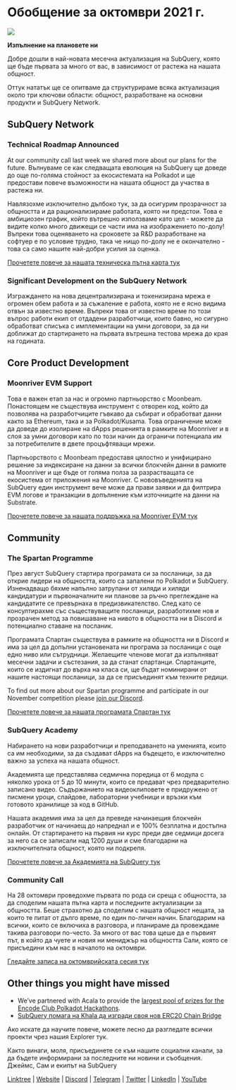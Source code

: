 # Обобщение за октомври 2021 г.

![](https://miro.medium.com/max/1400/1*Yf3LOc6onAZ-XRQLPyxAmQ.png)

**Изпълнение на плановете ни**

Добре дошли в най-новата месечна актуализация на SubQuery, която ще бъде първата за много от вас, в зависимост от растежа на нашата общност.

Оттук нататък ще се опитваме да структурираме всяка актуализация около три ключови области: общност, разработване на основни продукти и SubQuery Network.

## SubQuery Network

### Technical Roadmap Announced

At our community call last week we shared more about our plans for the future. Вълнуваме се как следващата еволюция на SubQuery ще доведе до още по-голяма стойност за екосистемата на Polkadot и ще предостави повече възможности на нашата общност да участва в растежа ни.

Навлязохме изключително дълбоко тук, за да осигурим прозрачност за общността и да рационализираме работата, която ни предстои. Това е амбициозен график, който вътрешно използваме като цел - можете да видите колко много движещи се части има на изображението по-долу! Въпреки това оценяването на сроковете за R&D разработване на софтуер е по условие трудно, така че нищо по-долу не е окончателно - това са само нашите най-добри усилия за оценка.

[Прочетете повече за нашата техническа пътна карта тук](../blogs/20211029-roadmap-october.md)

### Significant Development on the SubQuery Network

Изграждането на нова децентрализирана и токенизирана мрежа е огромен обем работа и за съжаление е работа, която не е ясно видима отвън за известно време. Въпреки това от известно време по този въпрос работи екип от отдадени разработчици, които бавно, но сигурно обработват списъка с имплементации на умни договори, за да ни доближат до стартирането на първата вътрешна тестова мрежа до края на годината.

## Core Product Development

### Moonriver EVM Support

Това е важен етап за нас и огромно партньорство с Moonbeam. Понастоящем не съществува инструмент с отворен код, който да позволява на разработчиците гъвкаво да събират и обработват данни както за Ethereum, така и за Polkadot/Kusama. Това ограничение може да доведе до изолиране на dApps решенията в рамките на Moonriver и в слоя за умни договори като по този начин да ограничи потенциала им за потребителите в двете процъфтяващи мрежи.

Партньорството с Moonbeam предоставя цялостно и унифицирано решение за индексиране на данни за всички блокчейн данни в рамките на Moonriver и ще бъде от голяма полза за разрастващата се екосистема от приложения на Moonriver. С нововъведенията на SubQuery един инструмент вече може да прави заявки и да филтрира EVM логове и транзакции в допълнение към източниците на данни на Substrate.

[Прочетете повече за нашата поддръжка на Moonriver EVM тук](../customer_announcements/20211028-moonbeam-evm.md)

## Community

### The Spartan Programme

През август SubQuery стартира програмата си за посланици, за да открие лидери на общността, които са запалени по Polkadot и SubQuery. Изненадващо бяхме напълно затрупани от хиляди и хиляди кандидатури и първоначалните ни планове за ръчно преглеждане на кандидатите се превърнаха в предизвикателство. След като се консултирахме със съществуващите посланици, разработихме нов и прозрачен метод за повишаване на нивото в общността ни в Discord и потенциално ставане на посланик.

Програмата Спартан съществува в рамките на общността ни в Discord и има за цел да допълни установената ни програма за посланици с още едно ниво или сътрудници. Желаещите членове могат да изпълняват месечни задачи и състезания, за да станат спартанци. Спартанците, които се издигнат до върха на класа си, ще бъдат номинирани от нашите настоящи посланици, за да се присъединят към техните редици.

To find out more about our Spartan programme and participate in our November competition please [join our Discord](https://discord.com/invite/subquery).

[Прочетете повече за нашата програмата Спартан тук](../blogs/20211101-spartan-programme.md)

### SubQuery Academy

Набирането на нови разработчици и преподаването на уменията, които са им необходими, за да създават dApps на бъдещето, е изключително важно за успеха на нашата общност.

Академията ще представлява седмична поредица от 6 модула с няколко урока от 5 до 10 минути, които се предават чрез предварително записано видео. Съдържанието на видеоклиповете е придружено от писмени уроци, слайдове, лабораторни учебници и връзки към готовото хранилище за код в GitHub.

Нашата академия има за цел да преведе начинаещия блокчейн разработчик от начинаещ до напреднал и е 100% безплатна и достъпна онлайн. От стартирането на първия ни курс преди две седмици досега за него са се записали над 1200 души и сме благодарни на изключителната общност, която ни подкрепя.

[Прочетете повече за Академията на SubQuery тук](../blogs/20211018-subquery-launches-the-subquery-academy.md)

### Community Call

На 28 октомври проведохме първата по рода си среща с общността, за да споделим нашата пътна карта и последните актуализации за общността. Беше страхотно да споделим с нашата общност нещата, за които те питат от дълго време, по един по-личен начин. Благодарим на всички, които се включиха в разговора, и планираме да провеждаме такива разговори по-често. За много от вас това щеше да е първият път, в който да чуете и новия ни мениджър на общността Сали, която се присъедини към нас в началото на октомври.

[Гледайте записа на октомврийската сесия тук](https://www.crowdcast.io/e/subquery-sessions-october)

## Other things you might have missed

- We’ve partnered with Acala to provide the [largest pool of prizes for the Encode Club Polkadot Hackathons](https://medium.com/encode-club/polkadot-hack-challenges-7cfeba1a4c0e).
- [SubQuery помага на Khala да изгради своя нов ERC20 Chain Bridge](../customer_announcements/20211021-khala.md)

Ако искате да научите повече, можете лесно да разгледате всички проекти чрез нашия Explorer тук.

Както винаги, моля, присъединете се към нашите социални канали, за да бъдете информирани за последните ни новини и съобщения. Джеймс, Сам и екипът на SubQuery

[Linktree](https://linktr.ee/subquerynetwork) | [Website](https://subquery.network/) | [Discord](https://discord.com/invite/78zg8aBSMG) | [Telegram](https://t.me/subquerynetwork) | [Twitter](https://twitter.com/subquerynetwork) | [LinkedIn](https://www.linkedin.com/company/subquery) | [YouTube](https://www.youtube.com/channel/UCi1a6NUUjegcLHDFLr7CqLw)
